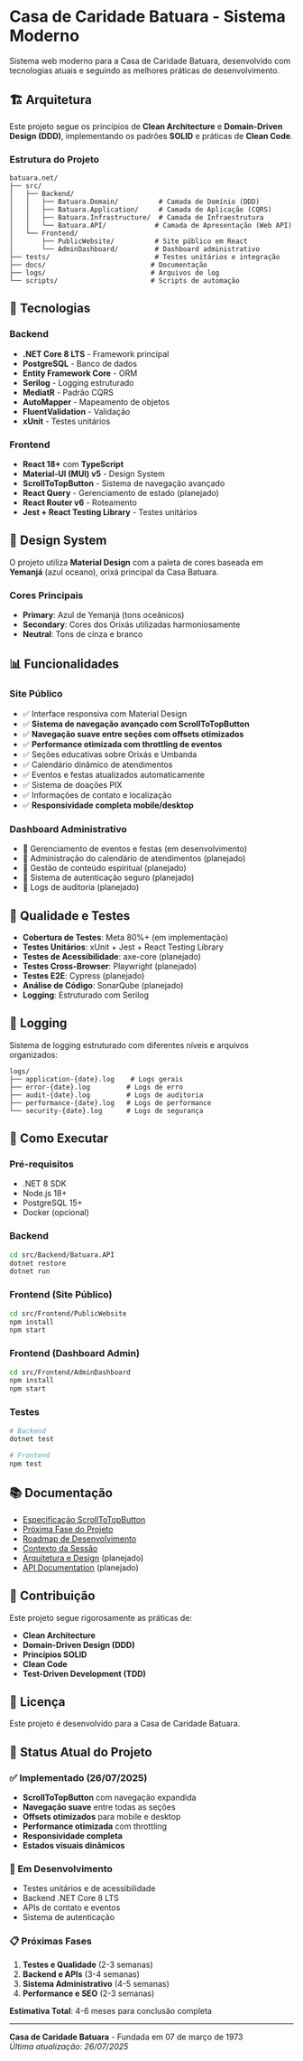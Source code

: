 # Casa de Caridade Batuara - Sistema Moderno

Sistema web moderno para a Casa de Caridade Batuara, desenvolvido com tecnologias atuais e seguindo as melhores práticas de desenvolvimento.

## 🏗️ Arquitetura

Este projeto segue os princípios de **Clean Architecture** e **Domain-Driven Design (DDD)**, implementando os padrões **SOLID** e práticas de **Clean Code**.

### Estrutura do Projeto

```
batuara.net/
├── src/
│   ├── Backend/
│   │   ├── Batuara.Domain/          # Camada de Domínio (DDD)
│   │   ├── Batuara.Application/     # Camada de Aplicação (CQRS)
│   │   ├── Batuara.Infrastructure/  # Camada de Infraestrutura
│   │   └── Batuara.API/            # Camada de Apresentação (Web API)
│   └── Frontend/
│       ├── PublicWebsite/          # Site público em React
│       └── AdminDashboard/         # Dashboard administrativo
├── tests/                          # Testes unitários e integração
├── docs/                          # Documentação
├── logs/                          # Arquivos de log
└── scripts/                       # Scripts de automação
```

## 🚀 Tecnologias

### Backend
- **.NET Core 8 LTS** - Framework principal
- **PostgreSQL** - Banco de dados
- **Entity Framework Core** - ORM
- **Serilog** - Logging estruturado
- **MediatR** - Padrão CQRS
- **AutoMapper** - Mapeamento de objetos
- **FluentValidation** - Validação
- **xUnit** - Testes unitários

### Frontend
- **React 18+** com **TypeScript**
- **Material-UI (MUI) v5** - Design System
- **ScrollToTopButton** - Sistema de navegação avançado
- **React Query** - Gerenciamento de estado (planejado)
- **React Router v6** - Roteamento
- **Jest + React Testing Library** - Testes unitários

## 🎨 Design System

O projeto utiliza **Material Design** com a paleta de cores baseada em **Yemanjá** (azul oceano), orixá principal da Casa Batuara.

### Cores Principais
- **Primary**: Azul de Yemanjá (tons oceânicos)
- **Secondary**: Cores dos Orixás utilizadas harmoniosamente
- **Neutral**: Tons de cinza e branco

## 📊 Funcionalidades

### Site Público
- ✅ Interface responsiva com Material Design
- ✅ **Sistema de navegação avançado com ScrollToTopButton**
- ✅ **Navegação suave entre seções com offsets otimizados**
- ✅ **Performance otimizada com throttling de eventos**
- ✅ Seções educativas sobre Orixás e Umbanda
- ✅ Calendário dinâmico de atendimentos
- ✅ Eventos e festas atualizados automaticamente
- ✅ Sistema de doações PIX
- ✅ Informações de contato e localização
- ✅ **Responsividade completa mobile/desktop**

### Dashboard Administrativo
- 🔄 Gerenciamento de eventos e festas (em desenvolvimento)
- 🔄 Administração do calendário de atendimentos (planejado)
- 🔄 Gestão de conteúdo espiritual (planejado)
- 🔄 Sistema de autenticação seguro (planejado)
- 🔄 Logs de auditoria (planejado)

## 🧪 Qualidade e Testes

- **Cobertura de Testes**: Meta 80%+ (em implementação)
- **Testes Unitários**: xUnit + Jest + React Testing Library
- **Testes de Acessibilidade**: axe-core (planejado)
- **Testes Cross-Browser**: Playwright (planejado)
- **Testes E2E**: Cypress (planejado)
- **Análise de Código**: SonarQube (planejado)
- **Logging**: Estruturado com Serilog

## 📝 Logging

Sistema de logging estruturado com diferentes níveis e arquivos organizados:

```
logs/
├── application-{date}.log    # Logs gerais
├── error-{date}.log         # Logs de erro
├── audit-{date}.log         # Logs de auditoria
├── performance-{date}.log   # Logs de performance
└── security-{date}.log      # Logs de segurança
```

## 🚀 Como Executar

### Pré-requisitos
- .NET 8 SDK
- Node.js 18+
- PostgreSQL 15+
- Docker (opcional)

### Backend
```bash
cd src/Backend/Batuara.API
dotnet restore
dotnet run
```

### Frontend (Site Público)
```bash
cd src/Frontend/PublicWebsite
npm install
npm start
```

### Frontend (Dashboard Admin)
```bash
cd src/Frontend/AdminDashboard
npm install
npm start
```

### Testes
```bash
# Backend
dotnet test

# Frontend
npm test
```

## 📚 Documentação

- [Especificação ScrollToTopButton](.kiro/specs/scroll-to-top-button/)
- [Próxima Fase do Projeto](.kiro/specs/project-next-phase/)
- [Roadmap de Desenvolvimento](ROADMAP_DESENVOLVIMENTO.md)
- [Contexto da Sessão](SESSION_CONTEXT.md)
- [Arquitetura e Design](docs/architecture.md) (planejado)
- [API Documentation](docs/api.md) (planejado)

## 🤝 Contribuição

Este projeto segue rigorosamente as práticas de:
- **Clean Architecture**
- **Domain-Driven Design (DDD)**
- **Princípios SOLID**
- **Clean Code**
- **Test-Driven Development (TDD)**

## 📄 Licença

Este projeto é desenvolvido para a Casa de Caridade Batuara.

## 🎯 Status Atual do Projeto

### ✅ Implementado (26/07/2025)
- **ScrollToTopButton** com navegação expandida
- **Navegação suave** entre todas as seções
- **Offsets otimizados** para mobile e desktop
- **Performance otimizada** com throttling
- **Responsividade completa**
- **Estados visuais dinâmicos**

### 🔄 Em Desenvolvimento
- Testes unitários e de acessibilidade
- Backend .NET Core 8 LTS
- APIs de contato e eventos
- Sistema de autenticação

### 📋 Próximas Fases
1. **Testes e Qualidade** (2-3 semanas)
2. **Backend e APIs** (3-4 semanas)
3. **Sistema Administrativo** (4-5 semanas)
4. **Performance e SEO** (2-3 semanas)

**Estimativa Total**: 4-6 meses para conclusão completa

---

**Casa de Caridade Batuara** - Fundada em 07 de março de 1973  
*Última atualização: 26/07/2025*